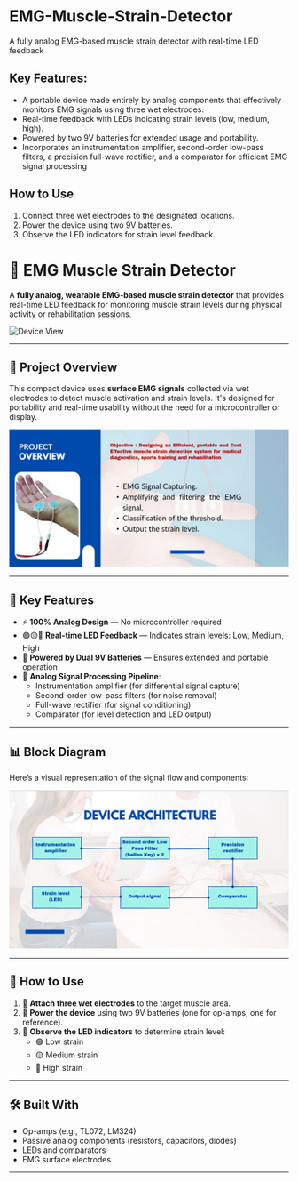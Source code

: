 # EMG-Muscle-Strain-Detector
A fully analog EMG-based muscle strain detector with real-time LED feedback

## Key Features:
- A portable device made entirely by analog components that effectively monitors EMG signals using three wet electrodes.
- Real-time feedback with LEDs indicating strain levels (low, medium, high).
- Powered by two 9V batteries for extended usage and portability.
- Incorporates an instrumentation amplifier, second-order low-pass filters, a precision full-wave rectifier, and a comparator for efficient EMG signal processing

## How to Use
1. Connect three wet electrodes to the designated locations.
2. Power the device using two 9V batteries.
3. Observe the LED indicators for strain level feedback.


# 💪 EMG Muscle Strain Detector

A **fully analog, wearable EMG-based muscle strain detector** that provides real-time LED feedback for monitoring muscle strain levels during physical activity or rehabilitation sessions.

![Device View](Images/image_1.png)

---

## 🧠 Project Overview

This compact device uses **surface EMG signals** collected via wet electrodes to detect muscle activation and strain levels. It's designed for portability and real-time usability without the need for a microcontroller or display.

![Device Overview](Images/image.png)

---

## 🔑 Key Features

- ⚡ **100% Analog Design** — No microcontroller required
- 🟢🟡🔴 **Real-time LED Feedback** — Indicates strain levels: Low, Medium, High
- 🔋 **Powered by Dual 9V Batteries** — Ensures extended and portable operation
- 🧪 **Analog Signal Processing Pipeline**:
  - Instrumentation amplifier (for differential signal capture)
  - Second-order low-pass filters (for noise removal)
  - Full-wave rectifier (for signal conditioning)
  - Comparator (for level detection and LED output)

---

## 📊 Block Diagram

Here’s a visual representation of the signal flow and components:

![Block Diagram](Images/Block_diagram.png)

---

## 🚀 How to Use

1. 🧷 **Attach three wet electrodes** to the target muscle area.
2. 🔌 **Power the device** using two 9V batteries (one for op-amps, one for reference).
3. 🔦 **Observe the LED indicators** to determine strain level:
   - 🟢 Low strain
   - 🟡 Medium strain
   - 🔴 High strain



---

## 🛠️ Built With

- Op-amps (e.g., TL072, LM324)
- Passive analog components (resistors, capacitors, diodes)
- LEDs and comparators
- EMG surface electrodes

---
